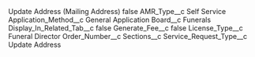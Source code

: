 <?xml version="1.0" encoding="UTF-8"?>
<CustomMetadata xmlns="http://soap.sforce.com/2006/04/metadata" xmlns:xsi="http://www.w3.org/2001/XMLSchema-instance" xmlns:xsd="http://www.w3.org/2001/XMLSchema">
    <label>Update Address (Mailing Address)</label>
    <protected>false</protected>
    <values>
        <field>AMR_Type__c</field>
        <value xsi:type="xsd:string">Self Service</value>
    </values>
    <values>
        <field>Application_Method__c</field>
        <value xsi:type="xsd:string">General Application</value>
    </values>
    <values>
        <field>Board__c</field>
        <value xsi:type="xsd:string">Funerals</value>
    </values>
    <values>
        <field>Display_In_Related_Tab__c</field>
        <value xsi:type="xsd:boolean">false</value>
    </values>
    <values>
        <field>Generate_Fee__c</field>
        <value xsi:type="xsd:boolean">false</value>
    </values>
    <values>
        <field>License_Type__c</field>
        <value xsi:type="xsd:string">Funeral Director</value>
    </values>
    <values>
        <field>Order_Number__c</field>
        <value xsi:nil="true"/>
    </values>
    <values>
        <field>Sections__c</field>
        <value xsi:nil="true"/>
    </values>
    <values>
        <field>Service_Request_Type__c</field>
        <value xsi:type="xsd:string">Update Address</value>
    </values>
</CustomMetadata>
